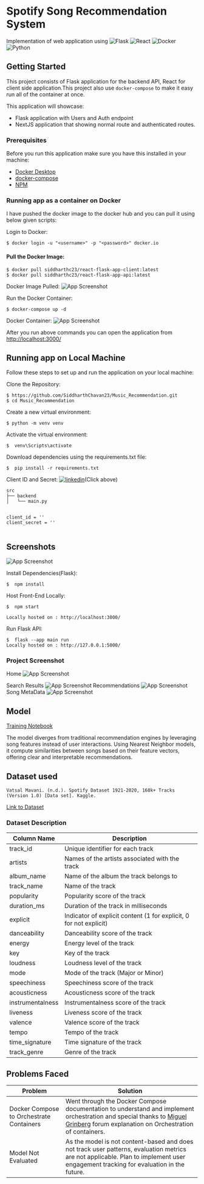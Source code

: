 # Spotify Song Recommendation System

Implementation of web application using ![Flask](https://img.shields.io/badge/flask-%23000.svg?style=for-the-badge&logo=flask&logoColor=white)
 ![React](https://img.shields.io/badge/react-%2320232a.svg?style=for-the-badge&logo=react&logoColor=%2361DAFB) ![Docker](https://img.shields.io/badge/docker-%230db7ed.svg?style=for-the-badge&logo=docker&logoColor=white) ![Python](https://img.shields.io/badge/python-3670A0?style=for-the-badge&logo=python&logoColor=ffdd54)

## Getting Started

This project consists of Flask application for the backend API, React for client side application.This project also use `docker-compose` to make it easy run all of the container at once.

This application will showcase:

- Flask application with Users and Auth endpoint
- NextJS application that showing normal route and authenticated routes.

### Prerequisites

Before you run this application make sure you have this installed in your machine:

- [Docker Desktop](https://www.docker.com/products/docker-desktop)
- [docker-compose](https://docs.docker.com/compose/install/)
- [NPM](https://www.npmjs.com/)


### Running app as a container on Docker

I have pushed the docker image to the docker hub and you can pull it using below given scripts:

Login to Docker:

```
$ docker login -u "<username>" -p "<password>" docker.io 

```
#### Pull the Docker Image:

```
$ docker pull siddharthc23/react-flask-app-client:latest   
$ docker pull siddharthc23/react-flask-app-api:latest   
```
Docker Image Pulled:
![App Screenshot](/images/Docker1.png)

Run the Docker Container:
```
$ docker-compose up -d

```
Docker Container:
![App Screenshot](/images/Docker2.png)

After you run above commands you can open the application from [http://localhost:3000/](http://localhost:3000/)




## Running app on Local Machine

Follow these steps to set up and run the application on your local machine:

Clone the Repository:
```
$ https://github.com/SiddharthChavan23/Music_Recommendation.git
$ cd Music_Recommendation

```

Create a new virtual environment:
```
$ python -m venv venv

```
Activate the virtual environment:
```
$  venv\Scripts\activate

```
Download dependencies using the requirements.txt file:
```
$  pip install -r requirements.txt

```

Client ID and Secret: [![linkedin](https://img.shields.io/badge/Spotify-1ED760?&style=for-the-badge&logo=spotify&logoColor=white)](https://developer.spotify.com/dashboard)(Click above)
```
src
├── backend
│   └── main.py


client_id = ''
client_secret = ''


```

## Screenshots

![App Screenshot](/images/spotify_api.png)


Install Dependencies(Flask):
```
$  npm install

```

Host Front-End Locally:
```
$  npm start

Locally hosted on : http://localhost:3000/

```
Run Flask API:
```
$  flask --app main run
Locally hosted on : http://127.0.0.1:5000/

```


### Project Screenshot


Home
![App Screenshot](/images/Home1.png)

Search Results
![App Screenshot](/images/Home2.png)
Recommendations
![App Screenshot](/images/Home3.png)
Song MetaData
![App Screenshot](/images/Home4.png)




## Model 
[Training Notebook](Model.ipynb)

The model diverges from traditional recommendation engines by leveraging song features instead of user interactions. Using Nearest Neighbor models, it compute similarities between songs based on their feature vectors, offering clear and interpretable recommendations.

## Dataset used
```
Vatsal Mavani. (n.d.). Spotify Dataset 1921-2020, 160k+ Tracks (Version 1.0) [Data set]. Kaggle. 
```
[Link to Dataset](https://www.kaggle.com/datasets/vatsalmavani/spotify-dataset)


### Dataset Description


| Column Name       | Description                                                |
|-------------------|------------------------------------------------------------|
| track_id          | Unique identifier for each track                            |
| artists           | Names of the artists associated with the track              |
| album_name        | Name of the album the track belongs to                      |
| track_name        | Name of the track                                          |
| popularity        | Popularity score of the track                               |
| duration_ms       | Duration of the track in milliseconds                       |
| explicit          | Indicator of explicit content (1 for explicit, 0 for not explicit) |
| danceability      | Danceability score of the track                             |
| energy            | Energy level of the track                                   |
| key               | Key of the track                                            |
| loudness          | Loudness level of the track                                  |
| mode              | Mode of the track (Major or Minor)                          |
| speechiness       | Speechiness score of the track                              |
| acousticness      | Acousticness score of the track                             |
| instrumentalness  | Instrumentalness score of the track                         |
| liveness          | Liveness score of the track                                 |
| valence           | Valence score of the track                                  |
| tempo             | Tempo of the track                                          |
| time_signature    | Time signature of the track                                 |
| track_genre       | Genre of the track                                          |


## Problems Faced
| Problem                                     | Solution                                                                                   |
|---------------------------------------------|-------------------------------------------------------------------------------------------|
| Docker Compose to Orchestrate Containers    | Went through the Docker Compose documentation to understand and implement orchestration and special thanks to [Miguel Grinberg](https://blog.miguelgrinberg.com/post/how-to-dockerize-a-react-flask-project) forum explanation on Orchestration of containers. |
| Model Not Evaluated                         | As the model is not content-based and does not track user patterns, evaluation metrics are not applicable. Plan to implement user engagement tracking for evaluation in the future. |


